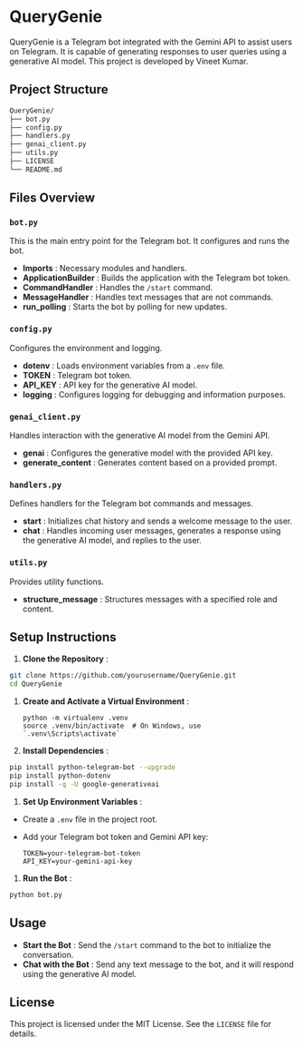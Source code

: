 # QueryGenie

QueryGenie is a Telegram bot integrated with the Gemini API to assist users on Telegram. It is capable of generating responses to user queries using a generative AI model. This project is developed by Vineet Kumar.

## Project Structure

```bash
QueryGenie/
├── bot.py
├── config.py
├── handlers.py
├── genai_client.py
├── utils.py
├── LICENSE
└── README.md
```

## Files Overview

### `bot.py`

This is the main entry point for the Telegram bot. It configures and runs the bot.

* **Imports** : Necessary modules and handlers.
* **ApplicationBuilder** : Builds the application with the Telegram bot token.
* **CommandHandler** : Handles the `/start` command.
* **MessageHandler** : Handles text messages that are not commands.
* **run_polling** : Starts the bot by polling for new updates.

### `config.py`

Configures the environment and logging.

* **dotenv** : Loads environment variables from a `.env` file.
* **TOKEN** : Telegram bot token.
* **API_KEY** : API key for the generative AI model.
* **logging** : Configures logging for debugging and information purposes.

### `genai_client.py`

Handles interaction with the generative AI model from the Gemini API.

* **genai** : Configures the generative model with the provided API key.
* **generate_content** : Generates content based on a provided prompt.

### `handlers.py`

Defines handlers for the Telegram bot commands and messages.

* **start** : Initializes chat history and sends a welcome message to the user.
* **chat** : Handles incoming user messages, generates a response using the generative AI model, and replies to the user.

### `utils.py`

Provides utility functions.

* **structure_message** : Structures messages with a specified role and content.


## Setup Instructions

1. **Clone the Repository** :

```bash
git clone https://github.com/yourusername/QueryGenie.git
cd QueryGenie
```

1. **Create and Activate a Virtual Environment** :
   ```
   python -m virtualenv .venv
   source .venv/bin/activate  # On Windows, use `.venv\Scripts\activate`
   ```
2. **Install Dependencies** :

```bash
pip install python-telegram-bot --upgrade
pip install python-dotenv
pip install -q -U google-generativeai
```

1. **Set Up Environment Variables** :

* Create a `.env` file in the project root.
* Add your Telegram bot token and Gemini API key:

  ```
  TOKEN=your-telegram-bot-token
  API_KEY=your-gemini-api-key
  ```

1. **Run the Bot** :

```bash
python bot.py
```

## Usage

* **Start the Bot** : Send the `/start` command to the bot to initialize the conversation.
* **Chat with the Bot** : Send any text message to the bot, and it will respond using the generative AI model.

## License

This project is licensed under the MIT License. See the `LICENSE` file for details.
